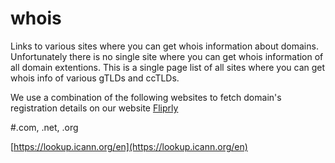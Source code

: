 # whois
Links to various sites where you can get whois information about domains. Unfortunately there is no single site where you can get whois information of all domain extentions. This is a single page list of all sites where you can get whois info of various gTLDs and ccTLDs.

We use a combination of the following websites to fetch domain's registration details on our website [Fliprly](https://fliprly.com)

#.com, .net, .org

[https://lookup.icann.org/en](https://lookup.icann.org/en)
